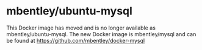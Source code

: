 mbentley/ubuntu-mysql
==================

This Docker image has moved and is no longer available as mbentley/ubuntu-mysql.  The new Docker image is mbentley/mysql and can be found at https://github.com/mbentley/docker-mysql
